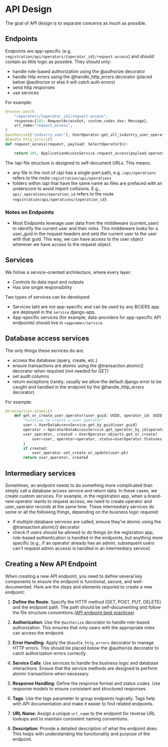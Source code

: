 # API Design

The goal of API design is to separate concerns as much as possible.

## Endpoints

Endpoints are app-specific (e.g. `registration/api/operators/{operator_id}/request-access`) and should contain as little logic as possible. They should only:

- handle role-based authorization using the @authorize decorator
- handle http errors using the @handle_http_errors decorator (placed below @authorize or else it will catch auth errors)
- send http responses
- use services

For example:

```python
@router.post(
    "/operators/{operator_id}/request-access",
    response={201: RequestAccessOut, custom_codes_4xx: Message},
    url_name="request_access",
)
@authorize(["industry_user"], UserOperator.get_all_industry_user_operator_roles(), False)
@handle_http_errors()
def request_access(request, payload: SelectOperatorIn):

    return 201, ApplicationAccessService.request_access(payload.operator_id, get_current_user_guid(request))
```

The /api file structure is designed to self-document URLs. This means:

- any file in the root of /api has a single-part path, e.g. `/api/operations` refers to the route `registration/api/operations`
- folders within /api that have the same name as files are prefaced with an underscore to avoid import collisions. E.g., `api/_operations/operation_id` refers to the route `registration/api/operations/{operation_id}`.

### Notes on Endpoints

- Most Endpoints leverage user data from the middleware (current_user) to identify the current user and their roles. This middleware looks for a user_guid in the request headers and sets the current user to the user with that guid. This way, we can have access to the user object wherever we have access to the request object.

## Services

We follow a service-oriented architecture, where every layer:

- Controls its data input and outputs
- Has one single responsibility

Two types of services can be developed:

- Services taht are not app-specific and can be used by any BCIERS app are deployed in the `service` django-app.
- App-specific services (for example, data-providers for app-specific API endpoints) should live in `<appname>/service`.

## Database access services

The only things these services do are:

- access the database (query, create, etc.)
- ensure transactions are atomic using the @transaction.atomic() decorator when required (not needed for GET)
- set audit columns
- return exceptions (rarely; usually we allow the default django error to be caught and handled in the endpoint by the @handle_http_errors decorator)

For example:

```python
@transaction.atomic()
    def get_or_create_user_operator(user_guid: UUID, operator_id: UUID) -> Tuple[UserOperator, bool]:
        "Function to create a user_operator"
        user = UserDataAccessService.get_by_guid(user_guid)
        operator = OperatorDataAccessService.get_operator_by_id(operator_id)
        user_operator, created = UserOperator.objects.get_or_create(
            user=user, operator=operator, status=UserOperator.Statuses.PENDING, role=UserOperator.Roles.PENDING
        )
        if created:
            user_operator.set_create_or_update(user.pk)
        return user_operator, created
```

## Intermediary services

Sometimes, an endpoint needs to do something more complicated than simply call a database access service and return data. In these cases, we create custom services. For example, in the registration app, when a brand-new operator wants to request access, we need to create operator and user_operator records at the same time. These intermediary services do some or all the following things, depending on the business logic required:

- if multiple database services are called, ensure they're atomic using the @transaction.atomic() decorator
- check if users should be allowed to do things (in the regisration app, role-based authentication is handled in the endpoints, but anything more specific (e.g., if an operator already has an admin, subsequent users can't request admin access) is handled in an intermediary service)

## Creating a New API Endpoint

When creating a new API endpoint, you need to define several key components to ensure the endpoint is functional, secure, and well-documented. Here are the steps and elements required to create a new endpoint:

1. **Define the Route**: Specify the HTTP method (GET, POST, PUT, DELETE) and the endpoint path. The path should be self-documenting and follow the file structure conventions.([API endpoint best practices](https://restfulapi.net/resource-naming/))

2. **Authorization**: Use the `@authorize` decorator to handle role-based authorization. This ensures that only users with the appropriate roles can access the endpoint.

3. **Error Handling**: Apply the `@handle_http_errors` decorator to manage HTTP errors. This should be placed below the @authorize decorator to catch authorization errors correctly.

4. **Service Calls**: Use services to handle the business logic and database interactions. Ensure that the service methods are designed to perform atomic transactions when necessary.

5. **Response Handling**: Define the response format and status codes. Use response models to ensure consistent and structured responses.

6. **Tags**: Use the tags parameter to group endpoints logically. Tags help with API documentation and make it easier to find related endpoints.

7. **URL Name**: Assign a unique `url_name` to the endpoint for reverse URL lookups and to maintain consistent naming conventions.

8. **Description**: Provide a detailed description of what the endpoint does. This helps with understanding the functionality and purpose of the endpoint.
